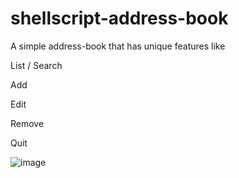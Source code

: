 # shellscript-address-book
A simple address-book that has unique features like 

List / Search

Add

Edit

Remove

Quit

![image](https://user-images.githubusercontent.com/67980369/120069535-b7fe9e80-c086-11eb-84d6-cd85fc3ae64a.png)
